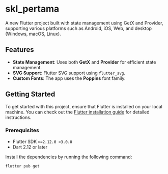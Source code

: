 # skl_pertama

A new Flutter project built with state management using GetX and Provider, supporting various platforms such as Android, iOS, Web, and desktop (Windows, macOS, Linux).

## Features

- **State Management**: Uses both **GetX** and **Provider** for efficient state management.
- **SVG Support**: Flutter SVG support using `flutter_svg`.
- **Custom Fonts**: The app uses the **Poppins** font family.

## Getting Started

To get started with this project, ensure that Flutter is installed on your local machine. You can check out the [Flutter installation guide](https://flutter.dev/docs/get-started/install) for detailed instructions.

### Prerequisites

- Flutter SDK `>=2.12.0 <3.0.0`
- Dart 2.12 or later

Install the dependencies by running the following command:

```bash
flutter pub get
